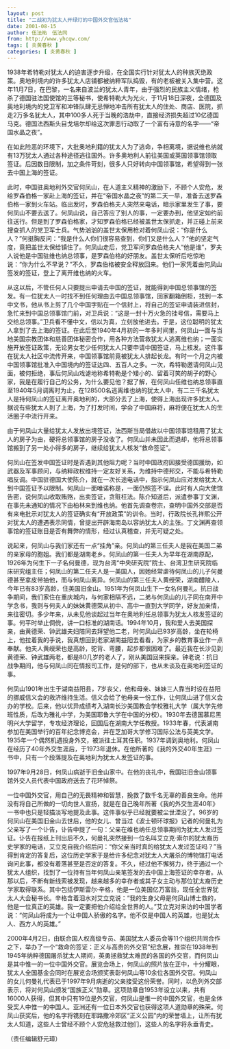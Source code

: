 ```yaml
---
layout: post
title: "二战初为犹太人开绿灯的中国外交官伍法祐"
date: 2001-08-15
author: 伍法祐　伍法同
from: http://www.yhcqw.com/
tags: [ 炎黄春秋 ]
categories: [ 炎黄春秋 ]
---
```





1938年希特勒对犹太人的迫害逐步升级，在全国实行针对犹太人的种族灭绝政策。奥地利境内的许多犹太人店铺都被纳粹军队捣毁，有的老板被关入集中营。这年11月7日，在巴黎，一名来自波兰的犹太人青年，由于强烈的民族主义情绪，枪杀了德国驻法国使馆的三等秘书，使希特勒大为光火，于11月18日深夜，全德国及奥地利境内的党卫军和冲锋队肆无忌惮地冲击所有犹太人的住处、商店、医院，抓走2万多名犹太人，其中100多人死于当晚的浩劫中，直接经济损失超过10亿德国马克。德国法西斯头目戈培尔却给这次罪恶行动取了一个富有诗意的名字——“帝国水晶之夜”。


在如此险恶的环境下，大批奥地利籍的犹太人为了逃命，争相离境，据说维也纳就有13万犹太人通过各种途径逃往国外。许多奥地利人前往美国或英国领事馆领取签证。后因数目限制，加之条件苛刻，很多人只好转向中国领事馆，希望得到一张去中国上海的签证。


此时，中国驻奥地利外交官何凤山，在人道主义精神的激励下，不顾个人安危，发给罗森伯格一家赴上海的签证，并在“帝国水晶之夜”的第二天一早，准备去送罗森伯格一家到火车站。临出发时，罗森伯格夫人突然来电话，暗示家里发生了事，要何凤山不要去送了。何凤山说，自己答应了别人的事，一定要办到，他坚定如约前往送行。但是到了罗森伯格家，才知罗森伯格已经被盖世太保抓走，并正碰上前来搜查抓人的党卫军士兵。气势汹汹的盖世太保用枪对着何凤山说：“你是什么人？”何挺胸反问：“我是什么人你们很容易查到，你们又是什么人？”他的坚定气度，竟把盖世太保给镇住了。何凤山走后，党卫军问罗森伯格夫人“他是谁”，罗夫人说他是中国驻维也纳总领事，是罗森伯格的好朋友。盖世太保听后吃惊地说：“你为什么不早说？”不久，罗森伯格被安全释放回来。他们一家凭着由何凤山签发的签证，登上了离开维也纳的火车。


从这以后，不管任何人只要提出申请去中国的签证，就能得到中国总领事馆的签发。有一位犹太人一时找不到任何理由去中国总领事馆，回家翻箱倒柜，找到一本中文书，他从书上剪了几个中国字贴在一个信封上，将自己的签证申请装进信封，急忙来到中国总领事馆门前，对卫兵说：“这是一封十万火急的挂号信，需要马上交给总领事。”卫兵看不懂中文，信以为真，立刻放他进去。于是，这位聪明的犹太人拿到了去上海的签证。在此后至1940年4月初的一年多时间里，何凤山一面与当地美国宗教团体和慈善团体秘密合作，用各种方法营救犹太人逃离维也纳；一面实施开放签证政策，无论男女老少任何犹太人只要申请中国签证，马上核发。这件事在犹太人社区中流传开来，中国领事馆前竟被犹太人排起长龙。有时一个月之内被中国领事馆批准入中国境内的签证达四、五百人之多。一次，希特勒邀请何凤山见面，被何拒绝，事后何凤山戏谑地称希特勒是个矮小的、留着可笑的胡子的野心家，我是在履行自己的公务，为什么要见他？据了解，在何凤山任维也纳总领事直至1940年5月调离时为止，在128500名逃离维也纳的犹太人中，有二三千名犹太人是持何凤山的签证离开奥地利的，大部分去了上海，使得上海出现许多犹太人。据说有些犹太人到了上海，为了打发时间，学会了中国麻将，麻将便在犹太人的生活圈子中流行开来。


由于何凤山大量给犹太人发放出境签证，法西斯当局借故以中国领事馆租用了犹太人的房子为由，硬将总领事馆的房子没收了。何凤山并未因此而退却，他将总领事馆搬到了另一处小得多的房子，继续给犹太人核发“救命签证”。


何凤山在签发中国签证时是否遇到其他阻力呢？当时中国政府因接受德国援助，如武器及军事顾问，与纳粹政权维持一定友好关系，为维持中德邦交，不能与希特勒唱反调。中国驻德国大使陈介，就在一次长途电话中，指示何凤山应对发给犹太人到中国签证予以限制。何凤山一面唯诺称是，一面仍照签不误。此时有人向大使馆告密，说何凤山收取贿赂，出卖签证，贪赃枉法。陈介知道后，派遣参事丁文渊，在事先未通知的情况下由柏林来到维也纳。他首先调查卷宗，查明中国外交部是否有来电批示对犹太人的签证确实有“开放政策”的训令。当时，行政院长孔祥熙公开对犹太人的遭遇表示同情，曾提出开辟海南岛以容纳犹太人的主张。丁文渊再查领事馆的签证账目是否有舞弊的情形，经过认真稽查，并无可疑之处。


说起来，何凤山与我们家还有一点“挂角”亲。何凤山的第三任夫人是我在美国二弟的亲家母的胞姐。我们都是湖南老乡。何凤山的第一任夫人为早年在湖南原配，1926年为何生下一子名何曼德，现为台湾“中央研究院”院士、台湾卫生研究院临床研究组主任；何凤山的第二任夫人是一美国人，因她经常虐待何凤山的儿子何曼德甚至拿皮带抽他，而与何凤山离异。何凤山的第三任夫人黄绶荣，湖南醴陵人，今年已有83岁高龄，住美国旧金山。1951年为何凤山生下一女名何曼礼。抗日战争期间，我们家住在重庆城内，与何家相隔不远，二弟与何凤山的儿子同在南开中学念书，我则与何夫人的妹妹黄德荣从初中、高中一直到大学同学，好友加亲情，来往密切。多少年来，从未见他谈起过当年在奥地利任总领事为犹太人核发签证的事。何平时举止倜傥，讲一口标准的湖南话。1994年10月，我和爱人去美国探亲，由黄德荣、钟武雄夫妇陪同去拜望他二老，时何凤山已93岁高龄，坐在轮椅上，他拉着我的手说，我真想回到老家湖南益阳去看看，为家乡的教育事业作一点奉献。他夫人黄绶荣也是高龄，驼背、弯腰，起步都很困难了。最近我在长沙见到黄德荣、钟武雄两老，都是80几岁的老人了，刚从美国回来探亲。钟老说：抗日战争期间，他与何凤山同在情报司工作，是何的部下，也从未谈及在奥地利签证的事。


何凤山1901年出生于湖南益阳县，7岁丧父，他和母亲、妹妹三人靠当时设在益阳的挪威信义会的救济维持生活。信义会给了他母亲一份工作，让何凤山进了信义会办的学校。后来，他以优异成绩考入湖南长沙美国教会学校雅礼大学（属大学先修班性质，后改为雅礼中学，为美国耶鲁大学在中国的分校）。1930年去德国慕尼黑明兴大学留学，专攻经济理论，回国后在湖南大学任教授。1933年春，代表湖南参加在美国举行的百年纪念博览会，并在芝加哥大学修习国际公法与英美文学。1935年一个偶然机遇投身外交，被派往土耳其任职。1937年调到奥地利。何凤山在经历了40年外交生涯后，于1973年退休。在他所著的《我的外交40年生涯》一书中，只有一个段落提及在奥地利为犹太人发签证的事。

1997年9月28日，何凤山病逝于旧金山家中。在他的丧礼中，我国驻旧金山领事馆外交人员代表中国政府送去了花环悼祭。


一位中国外交官，用自己的无畏精神和智慧，挽救了数千名无辜的善良生命。他并没有将自己所做的一切向世人宣扬，就是在自己晚年所著《我的外交生涯40年》一书中也只是轻描淡写地提及此事。这件事似乎已经就要被尘世湮没了。96岁的何凤山在美国旧金山去世后，他的女儿、曾当过《波士顿环球报》记者的何曼礼为父亲写了一个讣告，讣告中提了一句：父亲在维也纳任总领事期间为犹太人发过签证。讣告在报纸上刊出后不久，何曼礼突然接到一位名叫艾立克·索尔的犹太裔历史学家的电话，艾立克自我介绍后问：“你父亲当时真的给犹太人发过签证吗？”当得到肯定的答复后，这位历史学家于是给许多纪念对犹太人大屠杀的博物馆打电话询问此事，都没有着落甚至是否定的答复。不久，经过他不懈努力，终于通过一个犹太人组织，找到了一位持有当年何凤山亲笔签发的去中国上海签证的幸存者。从那以后，不断有新线索被发现，越来越多的幸存者或其子女主动与那位犹太裔历史学家取得联系。其中包括伊斯雷尔·辛格，他是一位美国亿万富翁，现任全世界犹太人大会秘书长。辛格含着泪水对艾立克说：“我的生身父母是何凤山博士救的，他是一位真正的英雄。我一定要把他介绍给全世界的人。”艾立克对来访的中国学者说：“何凤山将成为一个让中国人骄傲的名字。他不仅是中国人的英雄，也是犹太人、西方人的英雄。”


2000年4月2日，由联合国人权高级专员、美国犹太人委员会等11个组织共同合作之下，举办了一个“救命的签证：正义与高贵的外交官”纪念展，推崇在1938年到1945年纳粹德国屠杀犹太人期间，英勇拯救犹太难民的各国的外交官，而何凤山是其中惟一的一位中国外交官。展览会场上，何凤山的照片放在正中，十分耀眼，犹太人全国基金会同时在展览会场颁奖表彰何凤山等10余位各国外交官。何凤山的女儿何曼礼代表已于1997年9月病逝的父亲接受这份荣誉。同时，以色列外交部表示，将对何凤山颁发“国族正义”勋章。这项勋章自1953年设立以来，共有16000人获得，但其中只有19位是外交官，何凤山是惟一的中国外交官，也是全体受奖人中惟一的中国人。亚洲还有一位日本外交官也获得这项人道勋章的殊荣。何凤山获奖后，他的名字将镌刻在耶路撒冷郊区“正义公园”内的荣誉墙上，让所有犹太人知道，这些人士曾经不顾个人安危拯救过他们，这些人的名字将永垂青史。

（责任编辑舒元璋）



